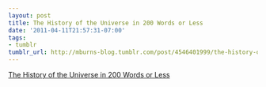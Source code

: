 ```yaml
---
layout: post
title: The History of the Universe in 200 Words or Less
date: '2011-04-11T21:57:31-07:00'
tags:
- tumblr
tumblr_url: http://mburns-blog.tumblr.com/post/4546401999/the-history-of-the-universe-in-200-words-or-less
---
```

<a href="http://mysite.verizon.net/~vze3fs8i/hist/hist.html">The History of the Universe in 200 Words or Less</a>

